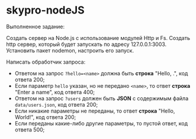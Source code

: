 # skypro-nodeJS

Выполненное задание:

Создать сервер на Node.js с использование модулей Http и Fs.
Создать http сервер, который будет запускать по адресу 127.0.0.1:3003.
Установить пакет nodemon, настроить его запуск.

Написать обработчик запроса:

- Ответом на запрос `?hello=<name>` должна быть **строка** "Hello, <name>.", код ответа 200;
- Если параметр `hello` указан, но не передано `<name>`, то ответ **строка** "Enter a name", код ответа 400;
- Ответом на запрос `?users` должен быть **JSON** с содержимым файла `data/users.json`, код ответа 200;
- Если никакие параметры не переданы, то ответ **строка** "Hello, World!", код ответа 200;
- Если переданы какие-либо другие параметры, то пустой ответ, код ответа 500;
